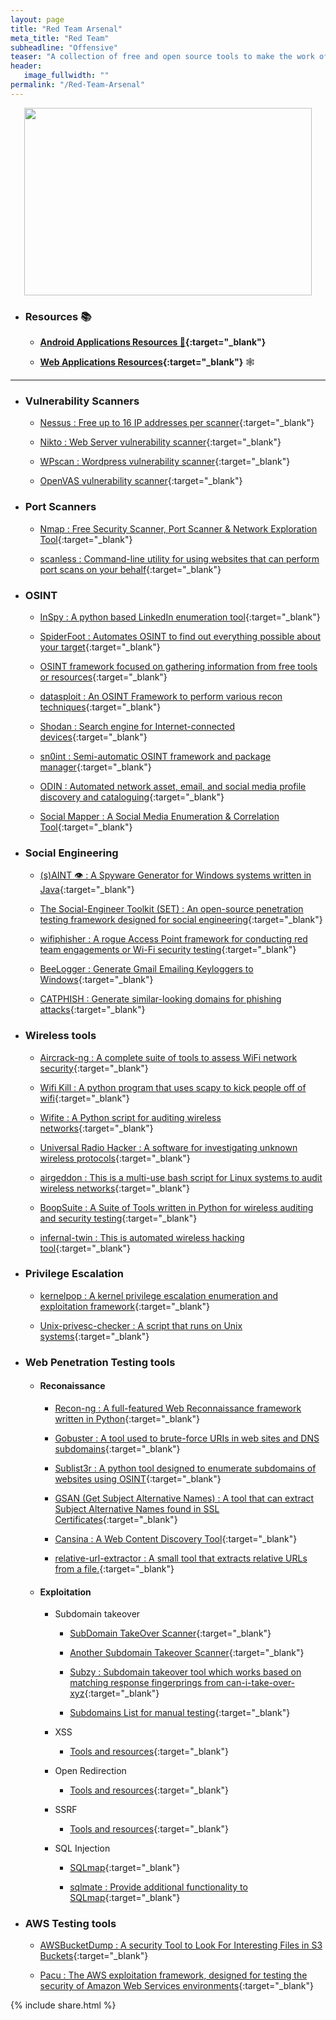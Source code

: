 ```yaml
---
layout: page
title: "Red Team Arsenal"
meta_title: "Red Team"
subheadline: "Offensive"
teaser: "A collection of free and open source tools to make the work of a <b>Red Teamer</b> easier"
header:
   image_fullwidth: ""
permalink: "/Red-Team-Arsenal"
---
```



<p align="center">
  <img width="460" height="300" src="https://media.giphy.com/media/xTiTnBELA6Mb1TeeOc/giphy.gif">
</p>

* ### Resources :books:

	* **[Android Applications Resources :iphone:](https://eslam-mohamed-reda.github.io/hacking-resources/Cool-Stuff/Android-Applications-Security){:target="_blank"}**

	* **[Web Applications Resources](https://eslam-mohamed-reda.github.io/hacking-resources/Cool-Stuff/Web-Applications-Security){:target="_blank"}** :spider_web:

***

* ### Vulnerability Scanners

  * [Nessus : Free up to 16 IP addresses per scanner](https://www.tenable.com/products/nessus-home){:target="_blank"}
  
  * [Nikto : Web Server vulnerability scanner](https://github.com/sullo/nikto){:target="_blank"}
  
  * [WPscan : Wordpress vulnerability scanner](https://github.com/wpscanteam/wpscan){:target="_blank"}
  
  * [OpenVAS vulnerability scanner](http://www.openvas.org/){:target="_blank"}
  
* ### Port Scanners

  * [Nmap : Free Security Scanner, Port Scanner & Network Exploration Tool](https://nmap.org/){:target="_blank"}
  
  * [scanless : Command-line utility for using websites that can perform port scans on your behalf](https://github.com/vesche/scanless){:target="_blank"}
  
* ### OSINT

  * [InSpy : A python based LinkedIn enumeration tool](https://github.com/leapsecurity/InSpy){:target="_blank"}
  
  * [SpiderFoot : Automates OSINT to find out everything possible about your target](https://www.spiderfoot.net/){:target="_blank"}
  
  * [OSINT framework focused on gathering information from free tools or resources](https://osintframework.com/){:target="_blank"}
  
  * [datasploit : An OSINT Framework to perform various recon techniques](https://github.com/DataSploit/datasploit){:target="_blank"}
  
  * [Shodan : Search engine for Internet-connected devices](https://www.shodan.io/){:target="_blank"}
  
  * [sn0int : Semi-automatic OSINT framework and package manager](https://github.com/kpcyrd/sn0int){:target="_blank"}
  
  * [ODIN : Automated network asset, email, and social media profile discovery and cataloguing](https://github.com/chrismaddalena/ODIN){:target="_blank"}
  
  * [Social Mapper : A Social Media Enumeration & Correlation Tool](https://github.com/Greenwolf/social_mapper){:target="_blank"}
  
* ### Social Engineering

  * [(s)AINT 👁 : A Spyware Generator for Windows systems written in Java](https://github.com/tiagorlampert/sAINT){:target="_blank"}
  
  * [The Social-Engineer Toolkit (SET) : An open-source penetration testing framework designed for social engineering](https://github.com/trustedsec/social-engineer-toolkit){:target="_blank"}

  * [wifiphisher : A rogue Access Point framework for conducting red team engagements or Wi-Fi security testing](https://github.com/wifiphisher/wifiphisher){:target="_blank"} 
 
  * [BeeLogger : Generate Gmail Emailing Keyloggers to Windows](https://github.com/4w4k3/BeeLogger){:target="_blank"}
  
  * [CATPHISH : Generate similar-looking domains for phishing attacks](https://github.com/ring0lab/catphish){:target="_blank"}

* ### Wireless tools

	*  [Aircrack-ng : A complete suite of tools to assess WiFi network security](https://github.com/aircrack-ng/aircrack-ng){:target="_blank"}
	
	*  [Wifi Kill : A python program that uses scapy to kick people off of wifi](https://github.com/roglew/wifikill){:target="_blank"}

	*  [Wifite : A Python script for auditing wireless networks](https://github.com/derv82/wifite){:target="_blank"}
	
	*  [Universal Radio Hacker : A software for investigating unknown wireless protocols](https://github.com/jopohl/urh){:target="_blank"}
	
	*  [airgeddon : This is a multi-use bash script for Linux systems to audit wireless networks](https://github.com/v1s1t0r1sh3r3/airgeddon){:target="_blank"}
	
	*  [BoopSuite : A Suite of Tools written in Python for wireless auditing and security testing](https://github.com/MisterBianco/BoopSuite){:target="_blank"}
	
	*  [infernal-twin : This is automated wireless hacking tool](https://github.com/entropy1337/infernal-twin){:target="_blank"}
	
* ### Privilege Escalation 

	*  [kernelpop : A kernel privilege escalation enumeration and exploitation framework](https://github.com/spencerdodd/kernelpop){:target="_blank"}
	
	*  [Unix-privesc-checker : A script that runs on Unix systems](https://github.com/pentestmonkey/unix-privesc-check){:target="_blank"}

* ### Web Penetration Testing tools

	* #### Reconaissance
		
		* [Recon-ng : A full-featured Web Reconnaissance framework written in Python](https://bitbucket.org/LaNMaSteR53/recon-ng/src/master/){:target="_blank"}
		
		* [Gobuster : A tool used to brute-force URIs in web sites and DNS subdomains](https://github.com/OJ/gobuster){:target="_blank"}

		* [Sublist3r : A python tool designed to enumerate subdomains of websites using OSINT](https://github.com/aboul3la/Sublist3r){:target="_blank"}
		
		* [GSAN (Get Subject Alternative Names) : A tool that can extract Subject Alternative Names found in SSL Certificates](https://franccesco.github.io/getaltname/){:target="_blank"}
		
		* [Cansina : A Web Content Discovery Tool](https://github.com/deibit/cansina){:target="_blank"}
		
		* [relative-url-extractor : A small tool that extracts relative URLs from a file.](https://github.com/jobertabma/relative-url-extractor){:target="_blank"}
		
	* #### Exploitation
	
		* Subdomain takeover
		
			* [SubDomain TakeOver Scanner](https://github.com/antichown/subdomain-takeover){:target="_blank"}

			* [Another Subdomain Takeover Scanner](https://github.com/SaadAhmedx/Subdomain-Takeover){:target="_blank"}
			
			* [Subzy : Subdomain takeover tool which works based on matching response fingerprings from can-i-take-over-xyz](https://github.com/SaadAhmedx/Subdomain-Takeover){:target="_blank"}
			
			* [Subdomains List for manual testing](http://hacking-resources.com/Cool-Stuff/Subdomains-Lists){:target="_blank"}

		* XSS
		
			* [Tools and resources](http://hacking-resources.com/Cool-Stuff/XSS){:target="_blank"}
			
		* Open Redirection
		
			* [Tools and resources](http://hacking-resources.com/Cool-Stuff/Open%20Redirects){:target="_blank"}
			
		* SSRF
		
			* [Tools and resources](http://hacking-resources.com/Cool-Stuff/SSRF){:target="_blank"}
			
		* SQL Injection
		
			* [SQLmap](http://sqlmap.org/){:target="_blank"}

			* [sqlmate : Provide additional functionality to SQLmap](https://github.com/s0md3v/sqlmate){:target="_blank"}
		
		
* ### AWS Testing tools		
		
	*  [AWSBucketDump : A security Tool to Look For Interesting Files in S3 Buckets](https://github.com/jordanpotti/AWSBucketDump){:target="_blank"}
	
	*  [Pacu : The AWS exploitation framework, designed for testing the security of Amazon Web Services environments](https://github.com/jordanpotti/AWSBucketDump){:target="_blank"}
	
	
	
{% include share.html %}	
	
	
